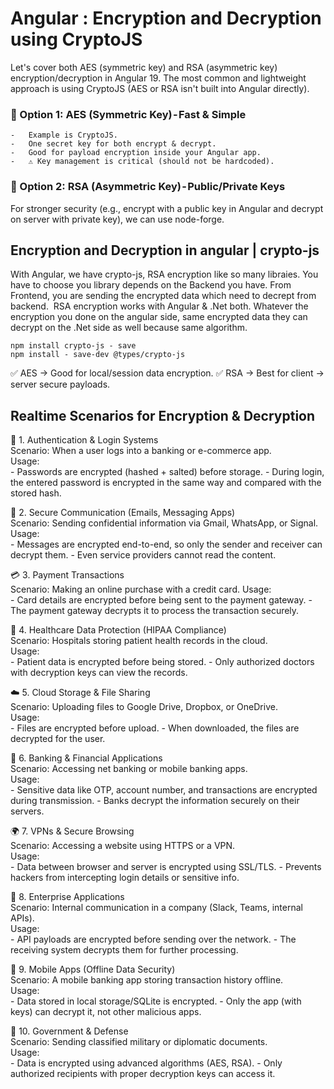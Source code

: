 # Angular : Encryption and Decryption using CryptoJS
Let's cover both AES (symmetric key) and RSA (asymmetric key) encryption/decryption in Angular 19.
The most common and lightweight approach is using CryptoJS (AES or RSA isn't built into Angular directly).

### 🔹 Option 1: AES (Symmetric Key) - Fast & Simple

    -   Example is CryptoJS.
    -   One secret key for both encrypt & decrypt.
    -   Good for payload encryption inside your Angular app.
    -   ⚠️ Key management is critical (should not be hardcoded).

### 🔹 Option 2: RSA (Asymmetric Key) - Public/Private Keys

For stronger security (e.g., encrypt with a public key in Angular and decrypt on server with private key), we can use node-forge.

## Encryption and Decryption in angular | crypto-js
With Angular, we have crypto-js, RSA encryption like so many libraies. You have to choose you library depends on the Backend you have. From Frontend, you are sending the encrypted data which need to decrept from backend. 
RSA encryption works with Angular & .Net both. Whatever the encryption you done on the angular side, same encrypted data they can decrypt on the .Net side as well because same algorithm.

```
npm install crypto-js - save 
npm install - save-dev @types/crypto-js
```

✅ AES → Good for local/session data encryption.
✅ RSA → Best for client → server secure payloads.


## Realtime Scenarios for Encryption & Decryption
🔐 1. Authentication & Login Systems    
Scenario: When a user logs into a banking or e-commerce app.    
Usage:      
    -   Passwords are encrypted (hashed + salted) before storage.
    -   During login, the entered password is encrypted in the same way and compared with the stored hash.

📧 2. Secure Communication (Emails, Messaging Apps)     
Scenario: Sending confidential information via Gmail, WhatsApp, or Signal.  
Usage:      
    -   Messages are encrypted end-to-end, so only the sender and receiver can decrypt them.
    -   Even service providers cannot read the content.

💳 3. Payment Transactions      
Scenario: Making an online purchase with a credit card. 
Usage:      
    -   Card details are encrypted before being sent to the payment gateway.
    -   The payment gateway decrypts it to process the transaction securely.

🏥 4. Healthcare Data Protection (HIPAA Compliance)     
Scenario: Hospitals storing patient health records in the cloud.    
Usage:      
    -   Patient data is encrypted before being stored.
    -   Only authorized doctors with decryption keys can view the records.

☁️ 5. Cloud Storage & File Sharing      
Scenario: Uploading files to Google Drive, Dropbox, or OneDrive.    
Usage:      
    -   Files are encrypted before upload.
    -   When downloaded, the files are decrypted for the user.

🏦 6. Banking & Financial Applications      
Scenario: Accessing net banking or mobile banking apps.     
Usage:      
    -   Sensitive data like OTP, account number, and transactions are encrypted during transmission.
    -   Banks decrypt the information securely on their servers.

🌍 7. VPNs & Secure Browsing        
Scenario: Accessing a website using HTTPS or a VPN.     
Usage:      
    -   Data between browser and server is encrypted using SSL/TLS.
    -   Prevents hackers from intercepting login details or sensitive info.

🏢 8. Enterprise Applications       
Scenario: Internal communication in a company (Slack, Teams, internal APIs).        
Usage:      
    -   API payloads are encrypted before sending over the network.
    -   The receiving system decrypts them for further processing.

📱 9. Mobile Apps (Offline Data Security)       
Scenario: A mobile banking app storing transaction history offline.     
Usage:          
    -   Data stored in local storage/SQLite is encrypted.
    -   Only the app (with keys) can decrypt it, not other malicious apps.

🛂 10. Government & Defense     
Scenario: Sending classified military or diplomatic documents.      
Usage:       
    -   Data is encrypted using advanced algorithms (AES, RSA).
    -   Only authorized recipients with proper decryption keys can access it.
